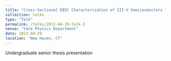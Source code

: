 ```yaml
---
title: "Cross-Sectional EBIC Characterization of III-V Semiconductors for Photovoltaic Applications"
collection: talks
type: "Talk"
permalink: /talks/2013-04-29-talk-5
venue: "Yale Physics Department"
date: 2013-04-29
location: "New Haven, CT"
---
```


Undergraduate senior thesis presentation

